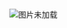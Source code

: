 ![图片未加载](https://github.com/LeonJinC/Heterogeneous-face-recognition/tree/master/results/CMC曲线（N=256，cellsize=16）.png)
